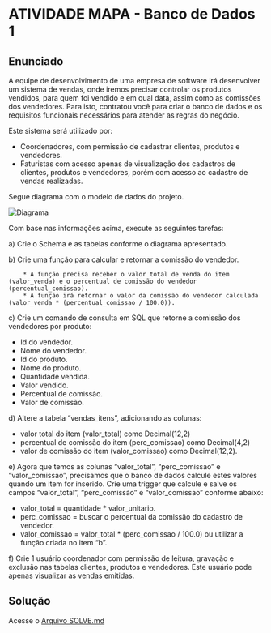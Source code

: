 # ATIVIDADE MAPA - Banco de Dados 1

## Enunciado

A equipe de desenvolvimento de uma empresa de software irá desenvolver um sistema de vendas, onde iremos precisar controlar os produtos vendidos, para quem foi vendido e em qual data, assim como as comissões dos vendedores. Para isto, contratou você para criar o banco de dados e os requisitos funcionais necessários para atender as regras do negócio.
 
Este sistema será utilizado por:
 
* Coordenadores, com permissão de cadastrar clientes, produtos e vendedores.
* Faturistas com acesso apenas de visualização dos cadastros de clientes, produtos e vendedores, porém com acesso ao cadastro de vendas realizadas.
 
Segue diagrama com o modelo de dados do projeto.

![Diagrama](QUE_61156_210265_1.png)
 
 
Com base nas informações acima, execute as seguintes tarefas:
 
a) Crie o Schema e as tabelas conforme o diagrama apresentado.
 
b) Crie uma função para calcular e retornar a comissão do vendedor.
 
        * A função precisa receber o valor total de venda do item (valor_venda) e o percentual de comissão do vendedor (percentual_comissao).
        * A função irá retornar o valor da comissão do vendedor calculada (valor_venda * (percentual_comissao / 100.0)).
 
c) Crie um comando de consulta em SQL que retorne a comissão dos vendedores por produto:
 
  * Id do vendedor.
  * Nome do vendedor.
  * Id do produto.
  * Nome do produto.
  * Quantidade vendida.
  * Valor vendido.
  * Percentual de comissão.
  * Valor de comissão.
 
d) Altere a tabela “vendas_itens”, adicionando as colunas:
  * valor total do item (valor_total) como Decimal(12,2)
  * percentual de comissão do item (perc_comissao) como Decimal(4,2)
  * valor de comissão do item (valor_comissao) como Decimal(12,2).
 
e) Agora que temos as colunas “valor_total”, “perc_comissao” e “valor_comissao”, precisamos que o banco de dados calcule estes valores quando um item for inserido. Crie uma trigger que calcule e salve os campos “valor_total”, “perc_comissão” e “valor_comissao” conforme abaixo:
 
  * valor_total = quantidade * valor_unitario.
  * perc_comissao = buscar o percentual da comissão do cadastro de vendedor.
  * valor_comissao = valor_total * (perc_comissao / 100.0) ou utilizar a função criada no item “b”.
 
f) Crie 1 usuário coordenador com permissão de leitura, gravação e exclusão nas tabelas clientes, produtos e vendedores. Este usuário pode apenas visualizar as vendas emitidas.

## Solução

Acesse o [Arquivo SOLVE.md](SOLVE.md)